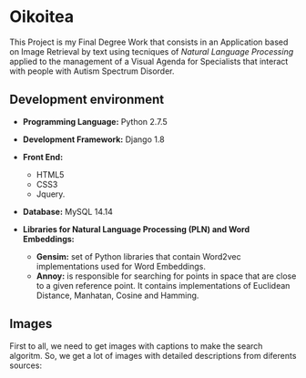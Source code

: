 # Oikoitea


This Project is my Final Degree Work that consists in an Application based on Image 
Retrieval by text using tecniques of *Natural Language Processing* applied to the management of a Visual Agenda for Specialists that interact with people with Autism Spectrum Disorder.



Development environment
---------
* **Programming Language:** Python 2.7.5
* **Development Framework:** Django 1.8
* **Front End:**
	* HTML5
	* CSS3
	* Jquery.

* **Database:** MySQL 14.14
* **Libraries for Natural Language Processing (PLN) and Word Embeddings:**
	* **Gensim:** set of Python libraries that contain Word2vec implementations used for Word Embeddings.
	* **Annoy:** is responsible for searching for points in space that are close to a given reference point. It contains implementations of Euclidean Distance, Manhatan, Cosine and Hamming.


Images
---------
First to all, we need to get images with captions to make the search algoritm. So, we get a lot of images with detailed descriptions from diferents sources:

